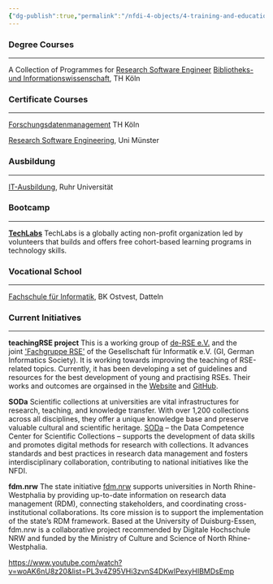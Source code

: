 ```yaml
---
{"dg-publish":true,"permalink":"/nfdi-4-objects/4-training-and-education/programmes/","noteIcon":""}
---
```


### Degree Courses
---
A Collection of Programmes for [Research Software Engineer](https://de-rse.org/learn-and-teach/learn/)
[Bibliotheks- und Informationswissenschaft](https://www.th-koeln.de/studium/bibliotheks--und-informationswissenschaft-master_3202.php), TH Köln

### Certificate Courses
---

[Forschungsdatenmanagement](https://www.th-koeln.de/weiterbildung/zertifikatskurs-forschungsdatenmanagement_82048.php) TH Köln

[Research Software Engineering](https://www.uni-muenster.de/CMTC/en/rse/index.html), Uni Münster

### Ausbildung
---
[IT-Ausbildung](https://www.it-ausbildung.ruhr-uni-bochum.de/), Ruhr Universität 

### Bootcamp
---
[**TechLabs**](https://www.techlabs.org/) 
TechLabs is a globally acting non-profit organization led by volunteers that builds and offers free cohort-based learning programs in technology skills.

### Vocational School
---
[Fachschule für Informatik](https://bk-ostvest.de/index.php/fachschule-fuer-informatik), BK Ostvest, Datteln


### Current Initiatives
---
**teachingRSE project**
This is a working group of [de-RSE e.V.](https://de-rse.org/) and the joint ['Fachgruppe RSE'](https://fg-rse.gi.de/) of the Gesellschaft für Informatik e.V. (GI, German Informatics Society). It is working towards improving the teaching of RSE-related topics. Currently, it has been developing a set of guidelines and resources for the best development of young and practising RSEs. Their works and outcomes are orgainsed in
the [Website](https://de-rse.org/learn-and-teach/) and [GitHub](https://github.com/the-teachingRSE-project/).

**SODa**
Scientific collections at universities are vital infrastructures for research, teaching, and knowledge transfer. With over 1,200 collections across all disciplines, they offer a unique knowledge base and preserve valuable cultural and scientific heritage. [SODa](https://sammlungen.io/) – the Data Competence Center for Scientific Collections – supports the development of data skills and promotes digital methods for research with collections. It advances standards and best practices in research data management and fosters interdisciplinary collaboration, contributing to national initiatives like the NFDI.

**fdm.nrw**
The state initiative [fdm.nrw](https://www.fdm.nrw/) supports universities in North Rhine-Westphalia by providing up-to-date information on research data management (RDM), connecting stakeholders, and coordinating cross-institutional collaborations. Its core mission is to support the implementation of the state’s RDM framework. Based at the University of Duisburg-Essen, fdm.nrw is a collaborative project recommended by Digitale Hochschule NRW and funded by the Ministry of Culture and Science of North Rhine-Westphalia.




https://www.youtube.com/watch?v=woAK6nU8z20&list=PL3v4Z95VHi3zvnS4DKwIPexyHIBMDsEmp
